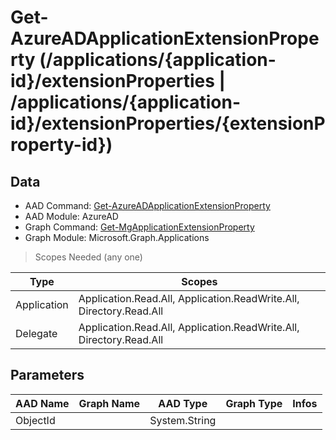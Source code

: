 # Get-AzureADApplicationExtensionProperty (/applications/{application-id}/extensionProperties | /applications/{application-id}/extensionProperties/{extensionProperty-id})

## Data

+ AAD Command: [Get-AzureADApplicationExtensionProperty](https://docs.microsoft.com/en-us/powershell/module/AzureAD/Get-AzureADApplicationExtensionProperty)
+ AAD Module: AzureAD
+ Graph Command: [Get-MgApplicationExtensionProperty](https://docs.microsoft.com/en-us/powershell/module/Microsoft.Graph.Applications/Get-MgApplicationExtensionProperty)
+ Graph Module: Microsoft.Graph.Applications

> Scopes Needed (any one)

|Type|Scopes|
|---|---|
|Application|Application.Read.All, Application.ReadWrite.All, Directory.Read.All|
|Delegate|Application.Read.All, Application.ReadWrite.All, Directory.Read.All|

## Parameters

|AAD Name|Graph Name|AAD Type|Graph Type|Infos|
|---|---|---|---|---|
|ObjectId||System.String|||

